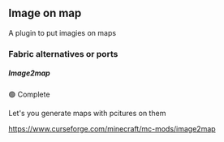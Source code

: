 ## Image on map

A plugin to put imagies on maps

### Fabric alternatives or ports

##### Image2map

:green_circle: Complete

Let's you generate maps with pcitures on them 

https://www.curseforge.com/minecraft/mc-mods/image2map
